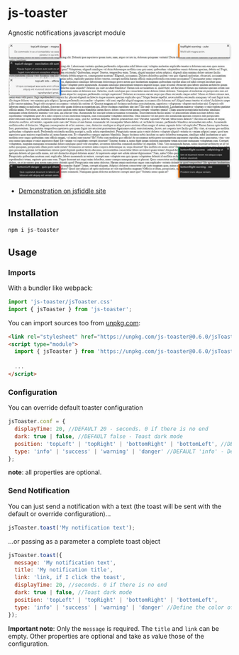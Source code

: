 # js-toaster

Agnostic notifications javascript module

![](./screenshot.jpg)

- [Demonstration on jsfiddle site](https://jsfiddle.net/vnabet/owvh2c84/46/show)

## Installation

```js
npm i js-toaster
```

## Usage

### Imports

With a bundler like webpack:
```js
import 'js-toaster/jsToaster.css'
import { jsToaster } from 'js-toaster';
```

You can import sources too from [unpkg.com](https://unpkg.com/browse/js-toaster/):
```html
<link rel="stylesheet" href="https://unpkg.com/js-toaster@0.6.0/jsToaster.css">
<script type="module">
  import { jsToaster } from 'https://unpkg.com/js-toaster@0.6.0/jsToaster.min.js';

  ...
</script>
```

### Configuration

You can override default toaster configuration
```js
jsToaster.conf = {
  displayTime: 20, //DEFAULT 20 - seconds. 0 if there is no end
  dark: true | false, //DEFAULT false - Toast dark mode
  position: 'topLeft' | 'topRight' | 'bottomRight' | 'bottomLeft', //DEFAULT 'topRight'
  type: 'info' | 'success' | 'warning' | 'danger' //DEFAULT 'info' - Define the color of the toast
};
```
**note**: all properties are optional.

### Send Notification

You can just send a notification with a text (the toast will be sent with the default or override configuration)...
```js
jsToaster.toast('My notification text');
```

...or passing as a parameter a complete toast object
```js
jsToaster.toast({
  message: 'My notification text',
  title: 'My notification title',
  link: 'link, if I click the toast',
  displayTime: 20, //seconds. 0 if there is no end
  dark: true | false, //Toast dark mode
  position: 'topLeft' | 'topRight' | 'bottomRight' | 'bottomLeft',
  type: 'info' | 'success' | 'warning' | 'danger' //Define the color of the toast
});
```
**Important note**: Only the `message` is required. The `title` and `link` can be empty. Other properties are optional and take as value those of the configuration.
